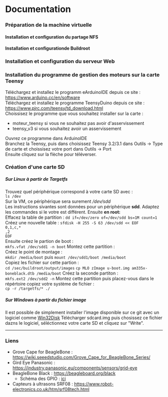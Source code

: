 # Documentation
### Préparation de la machine virtuelle
#### Installation et configuration du partage NFS
#### Installation et configurationde Buildroot
### Installation et configuration du serveur Web
### Installation du programme de gestion des moteurs sur la carte Teensy
Téléchargez et installez  le programm eArduinoIDE depuis ce site : https://www.arduino.cc/en/software  
Téléchargez et installez le programme TeensyDuino depuis ce site : https://www.pjrc.com/teensy/td_download.html  
Choissisez le programme que vous souhaitez installer sur la carte :  
* moteur_teensy si vous ne souhaitez pas avoir d'asservissement
* teensy_v3 si vous souhaitez avoir un asservissement

Ouvrez ce programme dans ArduinoIDE  
Branchez la Teensy, puis dans choisissez Teensy 3.2/3.1 dans Outils -> Type de carte et choissisez votre port dans Outils -> Port  
Ensuite cliquez sur la flèche pour téléverser.

### Création d'une carte SD
##### Sur Linux à partir de Targetfs
Trouvez quel périphérique correspond à votre carte SD avec :  
``` ls /dev ```  
Sur la VM, ce périphérique sera surement */dev/sdd*  
Les instructions sivantes sont données pour un périphérique **sdd**. Adaptez les commandes si le votre est différent.
Ensuite **en root:**  
Effacez la table de partition :
``` dd if=/dev/zero of=/dev/sdd bs=1M count=1 ```  
Créez une nouvelle table : ``` sfdisk -H 255 -S 63 /dev/sdd << EOF ```  
``` 0,1,c,* ```  
``` ,2 ```   
``` EOF ```  
Ensuite créez le partion de boot :  
``` mkfs.vfat /dev/sdd1 -n boot ```
Montez cette partition :  
Créez le point de montage :  
``` mkdir /media/boot ``` puis 
``` mount /dev/sdd1/boot /media/boot ```  
Copiez les fichier sur cette partion :  
``` cd /sec/buildroot/output/images ```
``` cp MLO zImage u-boot.img am335x-boneblack.dtb /media/boot ```
Créez la seconde partiton :  
``` mkfs.ext2 /dev/sdd2 -n ```
Montez cette partition puis placez-vous dans le répértoire copiez votre système de fichier :  
``` cp -r /targetfs/* ./ ```
  
  
##### Sur Windows à partir du fichier image
Il est possible de simplement installer l'image disponible sur ce git avec un logiciel comme [Win32Disk](https://sourceforge.net/projects/win32diskimager/)
Télécharger sdcard.img puis chosissez ce fichier dazns le logiciel, séléctionnez votre carte SD et cliquez sur "Write".
***
### Liens
 * Grove Cape for BeagleBone : https://wiki.seeedstudio.com/Grove_Cape_for_BeagleBone_Series/
 * Gird Eye Panasonic : https://industry.panasonic.eu/components/sensors/grid-eye
 * BeagleBone Black : https://beagleboard.org/black
   * Schéma des GPIO : [ici](https://www.mathworks.com/help/supportpkg/beagleboneio/ug/the-beaglebone-black-gpio-pins.html)
 * Capteurs à ultrasons SRF08 : https://www.robot-electronics.co.uk/htm/srf08tech.html
  
